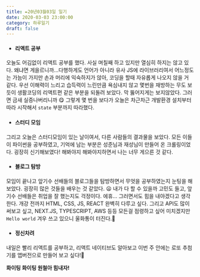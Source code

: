 ```yaml
---
title: ✒️20년03월03일 일기
date: 2020-03-03 23:00:00
category: 하루일기
draft: false
---
```




- #### 리액트 공부

오늘도 어김없이 리액트 공부를 했다. 사실 며칠째 하고 있지만 열심히 하지는 않고 있다. 왜냐면 게을르니까...다행하게도 언어가 아니라 유사 JS에 라이브러리여서 어느정도는 가늠이 가지만 손과 머리에 익숙하지가 않아, 코딩을 할때 자유롭게 나오지 않을 거 같다. 우선 이해력이 느리고 습득력이 느린만큼 욕심내지 않고 몇번을 재방하는 무도 보듯이 생활코딩의 리액트편 같은 부분을 되돌려 보았다. 막 뚫어지게는 보지않았다. 그러면 금새 실증나버리니까 😋 그렇게 몇 번을 보다가 오늘은 차근차근 개발환경 설치부터 따라 시작해서 `state` 부분까지 따라했다.

- #### 스터디 모임

그리고 오늘은 스터디모임이 있는 날이여서, 다른 사람들의 결과물을 보았다. 모든 이들이 파이썬을 공부하였고, 기억에 남는 부분은 성준님과 재성님이 만들어 온 크롤링이었다.  굉장히 신기해보였다! 해봐야지 해봐야지하면서 나는 너무 게으른 것 같다.

- #### 블로그 탐방

모임이 끝나고 앞기수 선배들의 블로그들을 탐방하면서 무엇을 공부하였는지 눈팅을 해보았다. 굉장히 많은 것들을 배우는 것 같았다. 😦 내가 다 할 수 있을까 고민도 들고, 앞 기수 선배들은 취업을 잘 했는지도 걱정이다. 에휴... 그러면서도 힘을 내야겠다고 생각한다. 개강 전까지 HTML, CSS, JS, REACT 완벽히 다루고 싶다. 그리고 API도 많이 써보고 싶고, NEXT.JS, TYPESCRIPT, AWS 등등 모든걸 점령하고 싶어 미치겠지만 `Hello world`  겨우 쓰고 있으니 울화통이 터진다.😤

- #### 정신차려

내일은 빨리 리액트를 공부하고, 리액트 네이티브도 알아보고 이번 주 안에는 로또 추첨기를 앱버전으로 만들어 보고 싶다!🤩



**화이팅 화이팅 원철아 힘내자!**
